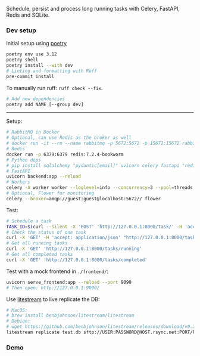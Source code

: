 Schedule, persist and process long running tasks with Celery, FastAPI, Redis and SQLite.

### Dev setup

Initial setup using [poetry](https://python-poetry.org/)
```bash
poetry env use 3.12
poetry shell
poetry install --with dev
# Linting and formatting with Ruff
pre-commit install
```

To manually run ruff: `ruff check --fix`.

```bash
# Add new dependencies
poetry add NAME [--group dev]
```

---


Setup:
```bash
# RabbitMQ in Docker
# Optional, can use Redis as the broker as well
# docker run -it --rm --name rabbitmq -p 5672:5672 -p 15672:15672 rabbitmq:3.13-management
# Redis 
docker run -p 6379:6379 redis:7.2.4-bookworm
# Python deps
# pip install sqlalchemy "pydantic[email]" uvicorn celery fastapi "redis[hiredis]"
# FastAPI
uvicorn backend:app --reload
# Workers
celery -A worker worker --loglevel=info --concurrency=3 --pool=threads --purge
# Optional, Flower for monitoring
celery --broker=amqp://guest:guest@localhost:5672// flower
```

Test:
```bash
# Schedule a task
TASK_ID=$(curl --silent -X 'POST' 'http://127.0.0.1:8000/task/' -H 'accept: application/json' -H 'Content-Type: application/json' -d '{ "name": "TestTask", "value": 123.45 }' | jq '.task_id')
# Check the status of one task
curl -X 'GET' -H 'accept: application/json' "http://127.0.0.1:8000/task/$TASK_ID"
# Get all running tasks
curl -X 'GET' 'http://127.0.0.1:8000/tasks/running'
# Get all completed tasks
curl -X 'GET' 'http://127.0.0.1:8000/tasks/completed'
```

Test with a mock frontend in `./frontend/`:
```bash
uvicorn serve_frontend:app --reload --port 9090
# Then open: http://127.0.0.1:9090/
```

Use [litestream](https://litestream.io/getting-started/) to live replicate the DB:
```bash
# MacOS:
# brew install benbjohnson/litestream/litestream
# Debian:
# wget https://github.com/benbjohnson/litestream/releases/download/v0.3.13/litestream-v0.3.13-linux-amd64.deb && sudo dpkg -i litestream-v0.3.13-linux-amd64.deb
litestream replicate test.db sftp://USER:PASSWORD@HOST.rsync.net:PORT/PATH
```

### Demo

